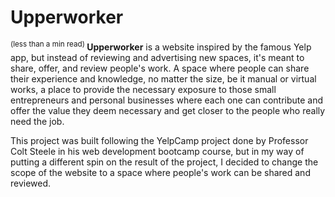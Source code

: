 # Upperworker
<sup> (less than a min read) </sup>
**Upperworker** is a website inspired by the famous Yelp app, but instead of reviewing and advertising new spaces, it's meant to share, offer, and review people's work.
A space where people can share their experience and knowledge, no matter the size, be it manual or virtual works, a place to provide the necessary exposure to those 
small entrepreneurs and personal businesses where each one can contribute and offer the value they deem necessary and get closer to the people who really need the job.

This project was built following the YelpCamp project done by Professor Colt Steele in his web development bootcamp course,
but in my way of putting a different spin on the result of the project, I decided to change the scope of the website to a space where people's work can be shared and reviewed.
